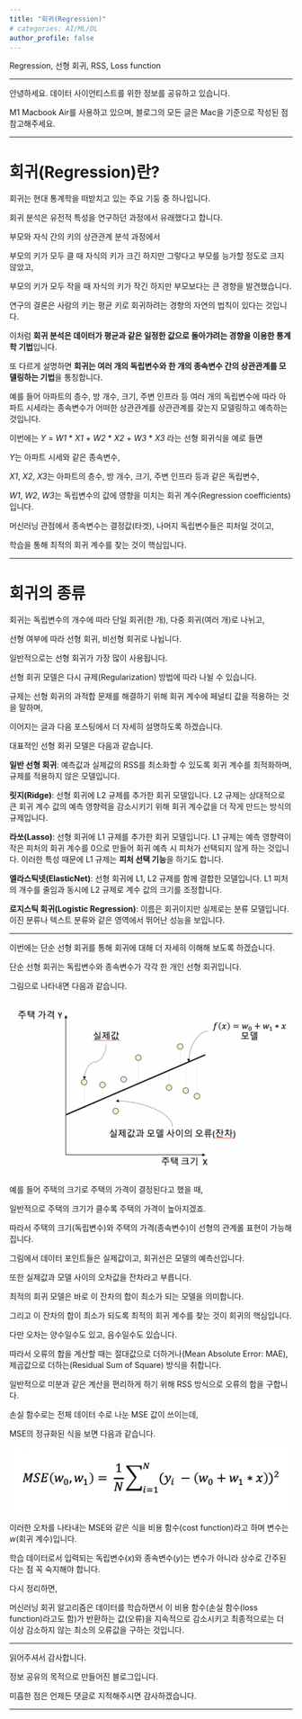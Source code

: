 ```yaml
---
title: "회귀(Regression)"
# categories: AI/ML/DL
author_profile: false
---
```

Regression, 선형 회귀, RSS, Loss function

----

안녕하세요.
데이터 사이언티스트를 위한 정보를 공유하고 있습니다.

M1 Macbook Air를 사용하고 있으며, 블로그의 모든 글은 Mac을 기준으로 작성된 점 참고해주세요.

----

# 회귀(Regression)란?

회귀는 현대 통계학을 떠받치고 있는 주요 기둥 중 하나입니다.

회귀 분석은 유전적 특성을 연구하던 과정에서 유래했다고 합니다.

부모와 자식 간의 키의 상관관계 분석 과정에서

부모의 키가 모두 클 때 자식의 키가 크긴 하지만 그렇다고 부모를 능가할 정도로 크지 않았고,

부모의 키가 모두 작을 때 자식의 키가 작긴 하지만 부모보다는 큰 경향을 발견했습니다.

연구의 결론은 사람의 키는 평균 키로 회귀하려는 경향의 자연의 법칙이 있다는 것입니다.

이처럼 **회귀 분석은 데이터가 평균과 같은 일정한 값으로 돌아갸려는 경향을 이용한 통계학 기법**입니다.

또 다르게 설명하면 **회귀는 여러 개의 독립변수와 한 개의 종속변수 간의 상관관계를 모델링하는 기법**을 통칭합니다.

예를 들어 아파트의 층수, 방 개수, 크기, 주변 인프라 등 여러 개의 독립변수에 따라 아파트 시세라는 종속변수가 어떠한 상관관계를 상관관계를 갖는지 모델링하고 예측하는 것입니다.

이번에는 *Y* = *W1* * *X1* + *W2* * *X2* + *W3* * *X3* 라는 선형 회귀식을 예로 들면

*Y*는 아파트 시세와 같은 종속변수,

*X1*, *X2*, *X3*는 아파트의 층수, 방 개수, 크기, 주변 인프라 등과 같은 독립변수,

*W1*, *W2*, *W3*는 독립변수의 값에 영향을 미치는 회귀 계수(Regression coefficients)입니다.

머신러닝 관점에서 종속변수는 결정값(타겟), 나머지 독립변수들은 피처일 것이고,

학습을 통해 최적의 회귀 계수를 찾는 것이 핵심입니다.

----

# 회귀의 종류

회귀는 독립변수의 개수에 따라 단일 회귀(한 개), 다중 회귀(여러 개)로 나뉘고,

선형 여부에 따라 선형 회귀, 비선형 회귀로 나뉩니다.

일반적으로는 선형 회귀가 가장 많이 사용됩니다.

선형 회귀 모델은 다시 규제(Regularization) 방법에 따라 나뉠 수 있습니다.

규제는 선형 회귀의 과적합 문제를 해결하기 위해 회귀 계수에 페널티 값을 적용하는 것을 말하며,

이어지는 글과 다음 포스팅에서 더 자세히 설명하도록 하겠습니다.

대표적인 선형 회귀 모델은 다음과 같습니다.

**일반 선형 회귀**: 예측값과 실제값의 RSS를 최소화할 수 있도록 회귀 계수를 최적화하며, 규제를 적용하지 않은 모델입니다.

**릿지(Ridge)**: 선형 회귀에 L2 규제를 추가한 회귀 모델입니다. L2 규제는 상대적으로 큰 회귀 계수 값의 예측 영향력을 감소시키기 위해 회귀 계수값을 더 작게 만드는 방식의 규제입니다.

**라쏘(Lasso)**: 선형 회귀에 L1 규제를 추가한 회귀 모델입니다. L1 규제는 예측 영향력이 작은 피처의 회귀 계수를 0으로 만들어 회귀 예측 시 피처가 선택되지 않게 하는 것입니다. 이러한 특성 때문에 L1 규제는 **피처 선택 기능**을 하기도 합니다.

**엘라스틱넷(ElasticNet)**: 선형 회귀에 L1, L2 규제를 함께 결합한 모델입니다. L1 피처의 개수를 줄임과 동시에 L2 규제로 계수 값의 크기를 조정합니다.

**로지스틱 회귀(Logistic Regression)**: 이름은 회귀이지만 실제로는 분류 모델입니다. 이진 분류나 텍스트 분류와 같은 영역에서 뛰어난 성능을 보입니다.

----

이번에는 단순 선형 회귀를 통해 회귀에 대해 더 자세히 이해해 보도록 하겠습니다.

단순 선형 회귀는 독립변수와 종속변수가 각각 한 개인 선형 회귀입니다.

그림으로 나타내면 다음과 같습니다.

![regression](../images/2022-03-24-regression/regression.png)

예를 들어 주택의 크기로 주택의 가격이 결정된다고 했을 때,

일반적으로 주택의 크기가 클수록 주택의 가격이 높아지겠죠.

따라서 주택의 크기(독립변수)와 주택의 가격(종속변수)이 선형의 관계롤 표현이 가능해집니다.

그림에서 데이터 포인트들은 실제값이고, 회귀선은 모델의 예측선입니다.

또한 실제값과 모델 사이의 오차값을 잔차라고 부릅니다.

최적의 회귀 모델은 바로 이 잔차의 합이 최소가 되는 모델을 의미합니다.

그리고 이 잔차의 합이 최소가 되도록 최적의 회귀 계수를 찾는 것이 회귀의 핵심입니다.

다만 오차는 양수일수도 있고, 음수일수도 있습니다.

따라서 오류의 합을 계산할 때는 절대값으로 더하거나(Mean Absolute Error: MAE), 제곱값으로 더하는(Residual Sum of Square) 방식을 취합니다.

일반적으로 미분과 같은 계산을 편리하게 하기 위해 RSS 방식으로 오류의 합을 구합니다.

손실 함수로는 전체 데이터 수로 나눈 MSE 값이 쓰이는데,

MSE의 정규화된 식을 보면 다음과 같습니다.

<img src="../images/2022-03-24-regression/mse-8548581.png" alt="mse" style="zoom:50%;" />

이러한 오차를 나타내는 MSE와 같은 식을 비용 함수(cost function)라고 하며 변수는 *w*(회귀 계수)입니다.

학습 데이터로서 입력되는 독립변수(*x*)와 종속변수(*y*)는 변수가 아니라 상수로 간주된다는 점 꼭 숙지해야 합니다.

다시 정리하면,

머신러닝 회귀 알고리즘은 데이터를 학습하면서 이 비용 함수(손실 함수(loss function)라고도 함)가 반환하는 값(오류)을 지속적으로 감소시키고 최종적으로는 더 이상 감소하지 않는 최소의 오류값을 구하는 것입니다.

----

읽어주셔서 감사합니다.

정보 공유의 목적으로 만들어진 블로그입니다.

미흡한 점은 언제든 댓글로 지적해주시면 감사하겠습니다.

----
